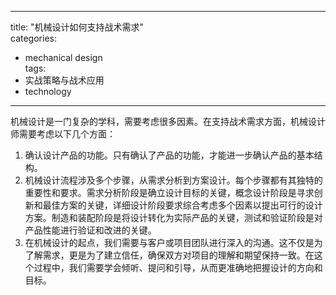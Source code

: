
---  
title: "机械设计如何支持战术需求"  
categories:  
  - mechanical design  
tags: 
  - 实战策略与战术应用 
  - technology  
---  

机械设计是一门复杂的学科，需要考虑很多因素。在支持战术需求方面，机械设计师需要考虑以下几个方面：

1. 确认设计产品的功能。只有确认了产品的功能，才能进一步确认产品的基本结构。
2. 机械设计流程涉及多个步骤，从需求分析到方案设计。每个步骤都有其独特的重要性和要求。需求分析阶段是确立设计目标的关键，概念设计阶段是寻求创新和最佳方案的关键，详细设计阶段要求综合考虑多个因素以提出可行的设计方案。制造和装配阶段是将设计转化为实际产品的关键，测试和验证阶段是对产品性能进行验证和改进的关键。
3. 在机械设计的起点，我们需要与客户或项目团队进行深入的沟通。这不仅是为了解需求，更是为了建立信任，确保双方对项目的理解和期望保持一致。在这个过程中，我们需要学会倾听、提问和引导，从而更准确地把握设计的方向和目标。 
